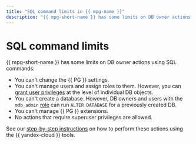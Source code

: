 ```yaml
---
title: "SQL command limits in {{ mpg-name }}"
description: "{{ mpg-short-name }} has some limits on DB owner actions using SQL commands."
---
```


# SQL command limits

{{ mpg-short-name }} has some limits on DB owner actions using SQL commands:

* You can't change the {{ PG }} settings.
* You can't manage users and assign roles to them. However, you can [grant user privileges](../operations/grant.md) at the level of individual DB objects.
* You can't create a database. However, DB owners and users with the `mdb_admin` [role](roles.md) can run `ALTER DATABASE` for a previously created DB.
* You can't manage {{ PG }} extensions.
* No actions that require superuser privileges are allowed.

See our [step-by-step instructions](../operations/index.md) on how to perform these actions using the {{ yandex-cloud }} tools.
